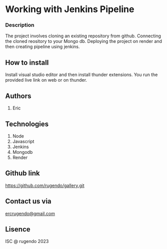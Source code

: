 # Working with Jenkins Pipeline

### Description
The project involves cloning an existing repository from github. Connecting the cloned reository to your Mongo db. Deploying the project on render and then creating pipeline using jenkins.

## How to install
Install visual studio editor and then install thunder extensions. You run the provided live link on web or on thunder.

## Authors
1. Eric 

## Technologies
1. Node
2. Javascript
3. Jenkins
4. Mongodb
5. Render

## Github link
https://github.com/rugendo/gallery.git

## Contact us via 
ercrugendo@gmail.com

## Lisence
ISC @ rugendo 2023



